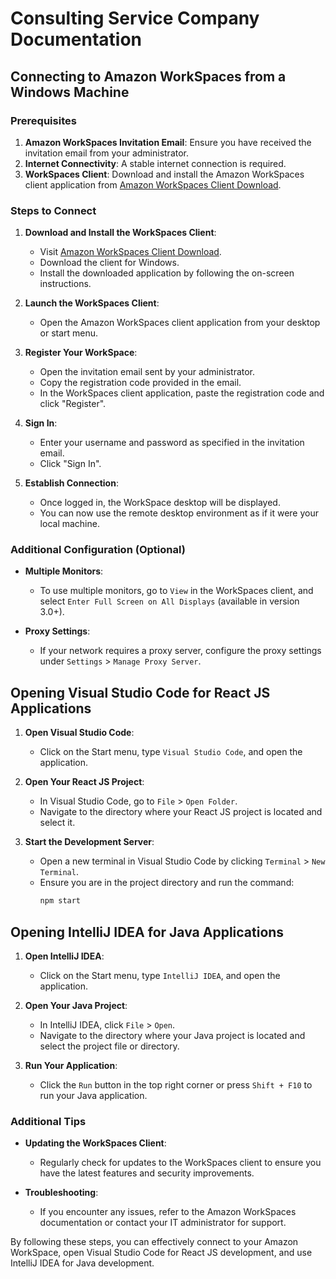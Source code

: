 # Consulting Service Company Documentation

## Connecting to Amazon WorkSpaces from a Windows Machine

### Prerequisites

1. **Amazon WorkSpaces Invitation Email**: Ensure you have received the invitation email from your administrator.
2. **Internet Connectivity**: A stable internet connection is required.
3. **WorkSpaces Client**: Download and install the Amazon WorkSpaces client application from [Amazon WorkSpaces Client Download](https://clients.amazonworkspaces.com/).

### Steps to Connect

1. **Download and Install the WorkSpaces Client**:
   - Visit [Amazon WorkSpaces Client Download](https://clients.amazonworkspaces.com/).
   - Download the client for Windows.
   - Install the downloaded application by following the on-screen instructions.

2. **Launch the WorkSpaces Client**:
   - Open the Amazon WorkSpaces client application from your desktop or start menu.

3. **Register Your WorkSpace**:
   - Open the invitation email sent by your administrator.
   - Copy the registration code provided in the email.
   - In the WorkSpaces client application, paste the registration code and click "Register".

4. **Sign In**:
   - Enter your username and password as specified in the invitation email.
   - Click "Sign In".

5. **Establish Connection**:
   - Once logged in, the WorkSpace desktop will be displayed.
   - You can now use the remote desktop environment as if it were your local machine.

### Additional Configuration (Optional)

- **Multiple Monitors**:
  - To use multiple monitors, go to `View` in the WorkSpaces client, and select `Enter Full Screen on All Displays` (available in version 3.0+).
  
- **Proxy Settings**:
  - If your network requires a proxy server, configure the proxy settings under `Settings` > `Manage Proxy Server`.

## Opening Visual Studio Code for React JS Applications

1. **Open Visual Studio Code**:
   - Click on the Start menu, type `Visual Studio Code`, and open the application.

2. **Open Your React JS Project**:
   - In Visual Studio Code, go to `File` > `Open Folder`.
   - Navigate to the directory where your React JS project is located and select it.

3. **Start the Development Server**:
   - Open a new terminal in Visual Studio Code by clicking `Terminal` > `New Terminal`.
   - Ensure you are in the project directory and run the command:
     ```bash
     npm start
     ```

## Opening IntelliJ IDEA for Java Applications

1. **Open IntelliJ IDEA**:
   - Click on the Start menu, type `IntelliJ IDEA`, and open the application.

2. **Open Your Java Project**:
   - In IntelliJ IDEA, click `File` > `Open`.
   - Navigate to the directory where your Java project is located and select the project file or directory.

3. **Run Your Application**:
   - Click the `Run` button in the top right corner or press `Shift + F10` to run your Java application.

### Additional Tips

- **Updating the WorkSpaces Client**:
  - Regularly check for updates to the WorkSpaces client to ensure you have the latest features and security improvements.

- **Troubleshooting**:
  - If you encounter any issues, refer to the Amazon WorkSpaces documentation or contact your IT administrator for support.

By following these steps, you can effectively connect to your Amazon WorkSpace, open Visual Studio Code for React JS development, and use IntelliJ IDEA for Java development.

